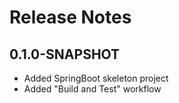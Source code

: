 # Release Notes

## 0.1.0-SNAPSHOT
* Added SpringBoot skeleton project
* Added "Build and Test" workflow